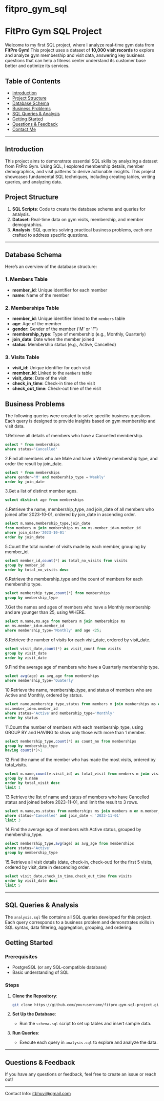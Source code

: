 # fitpro_gym_sql
# FitPro Gym SQL Project

 

Welcome to my first SQL project, where I analyze real-time gym data from **FitPro Gym**! This project uses a dataset of **10,000 visit records** to explore and analyze gym membership and visit data, answering key business questions that can help a fitness center understand its customer base better and optimize its services.

## Table of Contents
- [Introduction](#introduction)
- [Project Structure](#project-structure)
- [Database Schema](#database-schema)
- [Business Problems](#business-problems)
- [SQL Queries & Analysis](#sql-queries--analysis)
- [Getting Started](#getting-started)
- [Questions & Feedback](#questions--feedback)
- [Contact Me](#contact-me)

---

## Introduction

This project aims to demonstrate essential SQL skills by analyzing a dataset from FitPro Gym. Using SQL, I explored membership details, member demographics, and visit patterns to derive actionable insights. This project showcases fundamental SQL techniques, including creating tables, writing queries, and analyzing data.

## Project Structure

1. **SQL Scripts**: Code to create the database schema and queries for analysis.
2. **Dataset**: Real-time data on gym visits, membership, and member demographics.
3. **Analysis**: SQL queries solving practical business problems, each one crafted to address specific questions.

---

## Database Schema

Here’s an overview of the database structure:

### 1. **Members Table**
- **member_id**: Unique identifier for each member
- **name**: Name of the member

### 2. **Memberships Table**
- **member_id**: Unique identifier linked to the `members` table
- **age**: Age of the member
- **gender**: Gender of the member ('M' or 'F')
- **membership_type**: Type of membership (e.g., Monthly, Quarterly)
- **join_date**: Date when the member joined
- **status**: Membership status (e.g., Active, Cancelled)

### 3. **Visits Table**
- **visit_id**: Unique identifier for each visit
- **member_id**: Linked to the `members` table
- **visit_date**: Date of the visit
- **check_in_time**: Check-in time of the visit
- **check_out_time**: Check-out time of the visit

## Business Problems

The following queries were created to solve specific business questions. Each query is designed to provide insights based on gym membership and visit data.

1.Retrieve all details of members who have a Cancelled membership.
```sql
select * from memberships
where status='Cancelled'
```
2.Find all members who are Male and have a Weekly membership type, and order the result by join_date.
```sql
select * from memberships 
where gender='M' and membership_type ='Weekly'
order by join_date
```

3.Get a list of distinct member ages.
```sql
select distinct age from memberships
```

4.Retrieve the name, membership_type, and join_date of all members who joined after 2023-10-01, ordered by join_date in ascending order.
```sql
select m.name,membership_type,join_date 
from members m join memberships ms on ms.member_id=m.member_id
where join_date>'2023-10-01'
order by join_date
```
5.Count the total number of visits made by each member, grouping by member_id.
```sql
select member_id,count(*) as total_no_visits from visits
group by member_id
order by total_no_visits desc
```

6.Retrieve the membership_type and the count of members for each membership type.
```sql
select membership_type,count(*) from memberships
group by membership_type
```

7.Get the names and ages of members who have a Monthly membership and are younger than 25, using WHERE.
```sql
select m.name,ms.age from members m join memberships ms 
on ms.member_id=m.member_id
where membership_type='Monthly' and age <25;
```

8.Retrieve the number of visits for each visit_date, ordered by visit_date.
```sql
select visit_date,count(*) as visit_count from visits
group by visit_date
order by visit_date
```

9.Find the average age of members who have a Quarterly membership type.
```sql
select avg(age) as avg_age from memberships
where membership_type='Quaterly'
```

10.Retrieve the name, membership_type, and status of members who are Active and Monthly, ordered by status.
```sql
select name,membership_type,status from members m join memberships ms on
ms.member_id=m.member_id
where status='Active'and membership_type='Monthly'
order by status
```

11.Count the number of members with each membership_type, using GROUP BY and HAVING to show only those with more than 1 member.
```sql
select membership_type,count(*) as count_no from memberships
group by membership_type
having count(*)>1
```
12.Find the name of the member who has made the most visits, ordered by total_visits.
```sql
select m.name,count(v.visit_id) as total_visit from members m join visits v on v.member_id=m.member_id 
group by m.name
order by total_visit desc
limit 1
```
13.Retrieve the list of name and status of members who have Cancelled status and joined before 2023-11-01, and limit the result to 3 rows.
```sql
select m.name,ms.status from memberships ms join members m on m.member_id=ms.member_id
where status='Cancelled' and join_date < '2023-11-01'
limit 3
```
14.Find the average age of members with Active status, grouped by membership_type.
```sql
select membership_type,avg(age) as avg_age from memberships
where status='Active'
group by membership_type

```
15.Retrieve all visit details (date, check-in, check-out) for the first 5 visits, ordered by visit_date in descending order.
```sql
select visit_date,check_in_time,check_out_time from visits
order by visit_date desc
limit 5
```

---

## SQL Queries & Analysis

The `analysis.sql` file contains all SQL queries developed for this project. Each query corresponds to a business problem and demonstrates skills in SQL syntax, data filtering, aggregation, grouping, and ordering.

## Getting Started

### Prerequisites
- PostgreSQL (or any SQL-compatible database)
- Basic understanding of SQL

### Steps
1. **Clone the Repository**:
   ```bash
   git clone https://github.com/yourusername/fitpro-gym-sql-project.git
   ```
2. **Set Up the Database**:
   - Run the `schema.sql` script to set up tables and insert sample data.

3. **Run Queries**:
   - Execute each query in `analysis.sql` to explore and analyze the data.

---

## Questions & Feedback

If you have any questions or feedback, feel free to create an issue or reach out!

---
Contact Info:
itbhuvi@gmail.com
